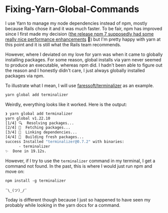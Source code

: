 # Fixing-Yarn-Global-Commands

I use Yarn to manage my node dependencies instead of npm, mostly because Rails chose it and it was much faster. To be fair, npm has improved since I first made my decision ([the release npm 7 supposedly had some really nice performance enhancements](https://github.blog/2021-02-02-npm-7-is-now-generally-available/) :tada:) but I'm pretty happy with yarn at this point and it is still what the Rails team recommends.

However, where I deviated on my love for yarn was when it came to globally installing packages. For some reason, global installs via yarn never seemed to produce an executable, whereas npm did. I hadn't been able to figure out the reason and I honestly didn't care, I just always globally installed packages via npm.

To illustrate what I mean, I will use [faressoft/terminalizer](https://github.com/faressoft/terminalizer) as an example.

```bash
yarn global add terminalizer
```

Weirdly, everything looks like it worked. Here is the output:

```bash
❯ yarn global add terminalizer
yarn global v1.22.10
[1/4] 🔍  Resolving packages...
[2/4] 🚚  Fetching packages...
[3/4] 🔗  Linking dependencies...
[4/4] 🔨  Building fresh packages...
success Installed "terminalizer@0.7.2" with binaries:
      - terminalizer
✨  Done in 19.12s.
```

However, if I try to use the `terminalizer` command in my terminal, I get a command not found. In the past, this is where I would just run npm and move on:

```
npm install -g terminalizer
```

`¯\_(ツ)_/¯`

Today is different though because I just so happened to have seen my probably while looking in the yarn docs for a command.
